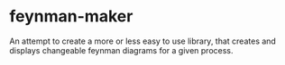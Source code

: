 # feynman-maker
An attempt to create a more or less easy to use library, that creates and displays changeable feynman diagrams for a given process.
